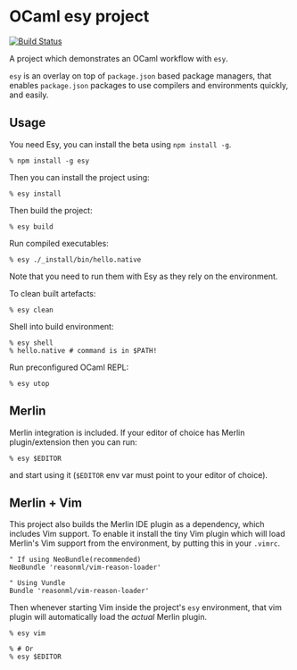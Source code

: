 # OCaml esy project

[![Build Status](https://travis-ci.org/esy-ocaml/esy-ocaml-project.svg?branch=master)](https://travis-ci.org/esy-ocaml/esy-ocaml-project)

A project which demonstrates an OCaml workflow with `esy`.

`esy` is an overlay on top of `package.json` based package managers, that
enables `package.json` packages to use compilers and environments quickly, and
easily.

## Usage

You need Esy, you can install the beta using `npm install -g`.

    % npm install -g esy

Then you can install the project using:

    % esy install

Then build the project:

    % esy build

Run compiled executables:

    % esy ./_install/bin/hello.native

Note that you need to run them with Esy as they rely on the environment.

To clean built artefacts:

    % esy clean

Shell into build environment:

    % esy shell
    % hello.native # command is in $PATH!

Run preconfigured OCaml REPL:

    % esy utop

## Merlin

Merlin integration is included. If your editor of choice has Merlin
plugin/extension then you can run:

    % esy $EDITOR

and start using it (`$EDITOR` env var must point to your editor of choice).

## Merlin + Vim

This project also builds the Merlin IDE plugin as a dependency, which includes
Vim support. To enable it install the tiny Vim plugin which will load Merlin's
Vim support from the environment, by putting this in your `.vimrc`.

    " If using NeoBundle(recommended)
    NeoBundle 'reasonml/vim-reason-loader'

    " Using Vundle
    Bundle 'reasonml/vim-reason-loader'

Then whenever starting Vim inside the project's `esy` environment, that vim
plugin will automatically load the *actual* Merlin plugin.


    % esy vim

    % # Or
    % esy $EDITOR

